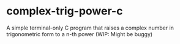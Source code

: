 # complex-trig-power-c
A simple terminal-only C program that raises a complex number in trigonometric form to a n-th power (WIP: Might be buggy)
